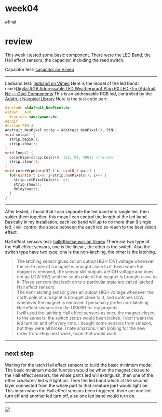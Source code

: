# week04
#final
# review
This week i tested some basic component.
There were the LED Band, the Hall effect sensors, the capacitor, including the reed switch.

Capacitor test:
[capacitor on Vimeo](https://vimeo.com/375100965)
- - - -
Ledband test:
[ledband on Vimeo](https://vimeo.com/375102255)
Here is the model of the led band I used:[Digital RGB Addressable LED Weatherproof Strip 60 LED -1m (Adafruit Ne — Cool Components](https://coolcomponents.co.uk/collections/leds/products/digital-rgb-led-weatherproof-strip-60-led-1m-black)
This is an addressable RGB led, controlled by the  [Adafruit Neopixel Library](https://github.com/adafruit/Adafruit_NeoPixel) 
Here is the test code part:
``` cpp
#include <Adafruit_NeoPixel.h> 
#ifdef __AVR__
  #include <avr/power.h>
#endif
#define PIN 4
Adafruit_NeoPixel strip = Adafruit_NeoPixel(3, PIN);
void setup() {
  strip.begin();
  strip.show();
}
void loop() {
  colorWipe(strip.Color(0, 255, 0), 500); // Green
  strip.clear();
}
void colorWipe(uint32_t c, uint8_t wait) {
  for(uint16_t i=0; i<strip.numPixels(); i++) {
    strip.setPixelColor(i, c);
    strip.show();
    delay(wait);
  }
}
```
- - - -
After tested, i found that I can separate the led band into single led, then solder them together, this mean I can control the length of the led band. Basically in my installation, each led band will up to no more than 8 single led, I will control the space between the each led so reach to the best vision effect.

Hall effect sensors test:
[halleffectsensor on Vimeo](https://vimeo.com/375100928)
There are two type of the Hall effect sensors, one is the linear , the other is the switch. Also the switch type have two type, one is the non-latching, the other is the latching.
> The latching sensor gives out an output HIGH (5V) voltage whenever the north pole of a magnet is brought close to it. Even when the magnet is removed, the sensor still outputs a HIGH voltage and does not go LOW (0V) until the south pole of the magnet is brought close to it. These sensors that latch on to a particular state are called latched Hall effect sensors.   
> The non-latching sensor gives an output HIGH voltage whenever the north pole of a magnet is brought close to it, and switches LOW whenever the magnet is removed. I personally prefer non-latching Hall effect sensors like the US5881 for my projects.   
I will used the latching Hall effect sensors as once the magnet closed to the sensors, the switch status would been locked,  I don’t want the led turn on and off every time.
I bought some sensors from amazon, but they were all broke. I hate amazons.
I am looking for the new order from eBay next week, hope that would work.


- - - -
## next step
Waiting for the latch Hall effect sensors to build the basic minimum model.
The basic minimum model function would be when the magnet closed to the Hall effect sensors, the whale part’s led will extinguish, then one of the other creatures’ led will light on. Then the led band which at the second layer connected from the whale part to that creature part would light on.
This mean when the Hall effect sensors been triggered, there are one led turn off and another led turn off, also one led band would turn on.
- - - -
![](week04/basicmodel_schematic.png)




